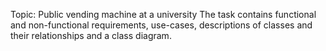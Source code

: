Topic: Public vending machine at a university
The task contains functional and non-functional requirements, use-cases, descriptions of classes and their relationships and a class diagram. 
